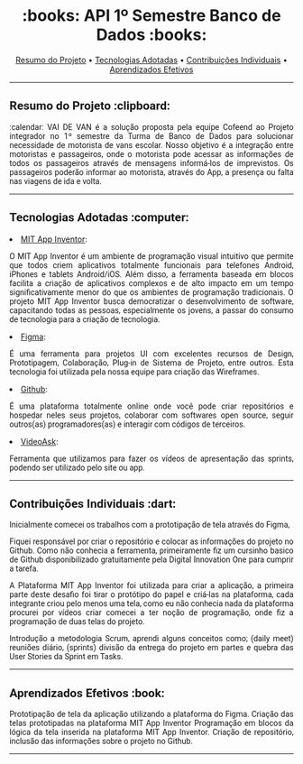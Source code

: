 <html>
<body>
  
 <h1 align="center"> :books: API 1º Semestre Banco de Dados :books: </h1>
  
  <p align="center">
 <a href="#-resumo-do-projeto-clipboard"> Resumo do Projeto</a> •
 <a href="#-tecnologias-adotadas-computer">Tecnologias Adotadas</a> •
 <a href="#-contribuições-individuais-dart">Contribuições Individuais</a> •
 <a href="#-aprendizados-efetivos-book">Aprendizados Efetivos</a>
</p>
  
---
 
 <h2 style="font-family:roboto;"> Resumo do Projeto :clipboard:</h2>
 
   
<p align="justify" style="font-family:roboto;"> :calendar: VAI DE VAN é a solução proposta pela equipe Cofeend ao Projeto integrador no 1º semestre da Turma de Banco de Dados para solucionar necessidade de motorista de vans escolar. Nosso objetivo é a integração entre motoristas e passageiros, onde o motorista pode acessar as informações de todos os passageiros através de mensagens informá-los de imprevistos. Os passageiros poderão informar ao motorista, através do App, a presença ou falta nas viagens de ida e volta.

---
 
<h2 style="font-family:roboto;"> Tecnologias Adotadas :computer:</h2>
   


 <li><a href="https://appinventor.mit.edu/">MIT App Inventor</a>: 

<p align="justify" style="font-family:roboto;"> O MIT App Inventor é um ambiente de programação visual intuitivo que permite que todos criem aplicativos totalmente funcionais para telefones Android, iPhones e tablets Android/iOS. Além disso, a ferramenta baseada em blocos facilita a criação de aplicativos complexos e de alto impacto em um tempo significativamente menor do que os ambientes de programação tradicionais. O projeto MIT App Inventor busca democratizar o desenvolvimento de software, capacitando todas as pessoas, especialmente os jovens, a passar do consumo de tecnologia para a criação de tecnologia. 

<li><a href="https://www.figma.com/">Figma</a>:

   <p align="justify" style="font-family:roboto;"> É uma ferramenta para projetos UI com excelentes recursos de Design, Prototipagem, Colaboração, Plug-in de Sistema de Projeto, entre outros. Esta tecnologia foi utilizada pela nossa equipe para criação das Wireframes.
</ul></li>

 <li><a href="https://www.dio.me/.">Github</a>: 

<p align="justify" style="font-family:roboto;"> É uma plataforma totalmente online onde você pode criar repositórios e hospedar neles seus projetos, colaborar com softwares open source, seguir outros(as) programadores(as) e interagir com códigos de terceiros. 


 <li><a href="https://www.videoask.com">VideoAsk</a>: 

<p align="justify" style="font-family:roboto;"> Ferramenta que utilizamos para fazer os vídeos de apresentação das sprints, podendo ser utilizado pelo site ou app.

 ---

<h2 style="font-family:roboto;"> Contribuições Individuais :dart:</h2>

<p align="justify" style="font-family:roboto;"> Inicialmente comecei os trabalhos com a prototipação de tela através do Figma,

<p align="justify" style="font-family:roboto;"> Fiquei responsável por criar o repositório e colocar as informações do projeto no Github. Como não conhecia a ferramenta, primeiramente fiz um cursinho basico de Github disponibilizado gratuitamente pela Digital Innovation One para cumprir a tarefa.

<p align="justify" style="font-family:roboto;"> A Plataforma MIT App Inventor foi utilizada para criar a aplicação, a primeira parte deste desafio foi tirar o protótipo do papel e criá-las na plataforma, cada integrante criou pelo menos uma tela, como eu não conhecia nada da plataforma procurei por vídeos  criar comecei a ter noção de programação, onde fiz a programação de duas telas do projeto.

<p align="justify" style="font-family:roboto;"> Introdução a metodologia Scrum, aprendi alguns conceitos como; (daily meet) reuniões diário, (sprints) divisão da entrega do projeto em partes e quebra das User Stories da Sprint em Tasks.

---

<h2 style="font-family:roboto;"> Aprendizados Efetivos :book:</h2>   


<p align="justify" style="font-family:roboto;">Prototipação de tela da aplicação utilizando a plataforma do Figma.
Criação das telas prototipadas na plataforma MIT App Inventor
Programação em blocos da lógica da tela inserida na plataforma MIT App Inventor.
Criação de repositório, inclusão das informações sobre o projeto no Github.

 ---
 
<html>
<body>
